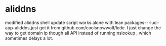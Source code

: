 # aliddns
modified aliddns shell update script works alone with lean packages---luci-app-aliddns,just get it from github.com/coolsnowwolf/lede.
I just change the way to get domain ip though ali API instead of running nslookup , which sometimes delays a lot.
